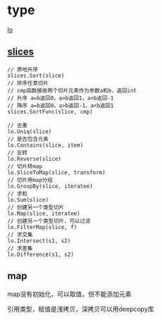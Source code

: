 # type

[lo](https://pkg.go.dev/github.com/samber/lo)

## [slices](https://pkg.go.dev/slices)

```golang
// 原地升序
slices.Sort(slice)
// 排序任意切片
// cmp函数接收两个切片元素作为参数a和b，返回int
// 升序 a=b返回0，a>b返回1，a<b返回-1
// 降序 a=b返回0，a>b返回-1，a<b返回1
slices.SortFunc(slice, cmp)
```

```golang
// 去重
lo.Uniq(slice)
// 是否包含元素
lo.Contains(slice, item)
// 反转
lo.Reverse(slice)
// 切片转map
lo.SliceToMap(slice, transform)
// 切片用map分组
lo.GroupBy(slice, iteratee)
// 求和
lo.Sum(slice)
// 创建另一个类型切片
lo.Map(slice, iteratee)
// 创建另一个类型切片，可以过滤
lo.FilterMap(slice, f)
// 求交集
lo.Intersect(s1, s2)
// 求差集
lo.Difference(s1, s2)
```

## map

map没有初始化，可以取值，但不能添加元素

引用类型，赋值是浅拷贝，深拷贝可以用deepcopy库
